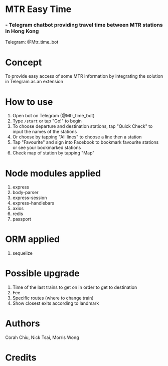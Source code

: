 # MTR Easy Time
### - Telegram chatbot providing travel time between MTR stations in Hong Kong
Telegram: @Mtr_time_bot

# Concept
To provide easy access of some MTR information by integrating the solution in Telegram as an extension

# How to use
1. Open bot on Telegram (@Mtr_time_bot)
2. Type `/start` or tap "Go!" to begin
3. To choose departure and destination stations, tap "Quick Check" to input the names of the stations
4. Or choose by tapping "All lines" to choose a line then a station 
5. Tap "Favourite" and sign into Facebook to bookmark favourite stations or see your bookmarked stations
6. Check map of station by tapping "Map"

# Node modules applied
1. express
2. body-parser
3. express-session
4. express-handlebars
5. axios
6. redis
7. passport

# ORM applied
1. sequelize

# Possible upgrade
1. Time of the last trains to get on in order to get to destination
2. Fee
3. Specific routes (where to change train)
4. Show closest exits according to landmark

# Authors
Corah Chiu, Nick Tsai, Morris Wong

# Credits
